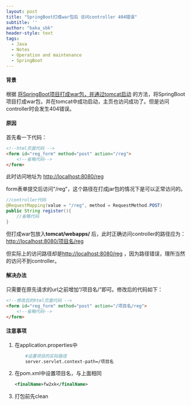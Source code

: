 ```yaml
---
layout: post
title: "SpringBoot打成war包后 访问controller 404错误"
subtitle: ''
author: "baka_sbk"
header-style: text
tags:
  - Java
  - Notes
  - Operation and maintenance
  - SpringBoot  
---
```


#### 背景

根据 [将SpringBoot项目打成war包，并通过tomcat启动](https://blog.csdn.net/u014624447/article/details/103273341) 的方法，将SpringBoot项目打成war包，并在tomcat中成功启动，主页也访问成功了。但是访问controller时会发生404错误。

#### 原因

首先看一下代码：

```html
<!--html页面代码 -->
<form id="reg_form" method="post" action="/reg">
    <!--省略代码-->
</form>
```

此时访问地址为 [http://localhost:8080/reg](http://localhost:8080/reg)

form表单提交后访问"/reg"，这个路径在打成jar包的情况下是可以正常访问的。

```java
//controller代码
@RequestMapping(value = "/reg", method = RequestMethod.POST)
public String register(){
    //省略代码
}
```

但打成war包放入**tomcat/webapps/**  后，此时正确访问controller的路径应为： [http://localhost:8080/项目名/reg]( http://localhost:8080/项目名/reg) 

但实际上的访问路径却是[http://localhost:8080/reg](http://localhost:8080/reg) ，因为路径错误，理所当然的访问不到controller。

#### 解决办法

只需要在原先请求的url之前增加“/项目名/”即可。修改后的代码如下：

```html
<!--修改后的html页面代码 -->
<form id="reg_form" method="post" action="/项目名/reg">
    <!--省略代码-->
</form>
```



<form id="reg_form" method="post" action="/reg">
    <!--省略代码-->
</form>

#### 注意事项
1.	在application.properties中

	```bash
		#设置项目的实际路径
		server.servlet.context-path=/项目名
	```
2. 在pom.xml中设置项目名，与上面相同

	```xml
	<finalName>fw2xk</finalName>
	```
3.	打包前先clean
